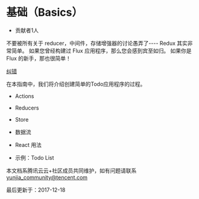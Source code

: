 # 基础（Basics）

- 贡献者1人

  

不要被所有关于 reducer，中间件，存储增强器的讨论愚弄了---- Redux 其实非常简单。 如果您曾经构建过 Flux 应用程序，那么您会感到宾至如归。 如果你是 Flux 的新手，那也很简单！



[纠错](javascript:;)

在本指南中，我们将介绍创建简单的Todo应用程序的过程。

- Actions

- Reducers

- Store

- 数据流

- React 用法

- 示例：Todo List

本文档系腾讯云云+社区成员共同维护，如有问题请联系 yunjia_community@tencent.com

最后更新于：2017-12-18